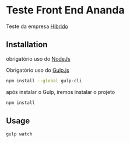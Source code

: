 # Teste Front End Ananda

Teste da empresa [Hibrido](https://www.hibrido.com.br/)

## Installation

obrigatório uso do [NodeJs](https://nodejs.org/en/)

Obrigatório uso do [Gulp.js](https://gulpjs.com/)

```bash
npm install --global gulp-cli
```
após instalar o Gulp, iremos instalar o projeto

```bash
npm install
```

## Usage

```bash
gulp watch
```
